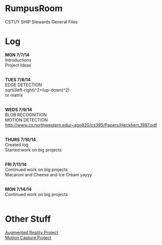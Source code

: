 <html>

<head>
<h1>
RumpusRoom
</h1>
CSTUY SHIP Stewards General Files
</head>

<br>

<body>
<h1>
Log
</h1>

<b>MON 7/7/14</b><br>
Introductions<br>
Project Ideas<br><br>

<b>TUES 7/8/14</b><br>
EDGE DETECTION<br>
sqrt((left-right)^2+(up-down)^2)<br>
or matrix<br><br>

<b>WEDS 7/9/14</b><br>
BLOB RECOGNITION<br>
MOTION DETECTION<br>
http://www.cs.northwestern.edu/~ago820/cs395/Papers/Heckbert_1987.pdf<br><br>

<b>THURS 7/10/14</b><br>
Created log<br>
Started work on big projects<br><br>

<b>FRI 7/11/14</b><br>
Continued work on big projects<br>
Macaroni and Cheese and Ice Cream yayyy<br><br>

<b>MON 7/14/14</b><br>
Continued work on big projects<br><br>

<h1>Other Stuff</h1>
<a href = "https://github.com/SingleDreamer/2014_SHIP_AR"> Augmented Reality Project </a><br>
<a href = "https://github.com/crabalockerfishwife/motion-capture-ping-pong"> Motion Capture Project </a>


</body>
</html>
